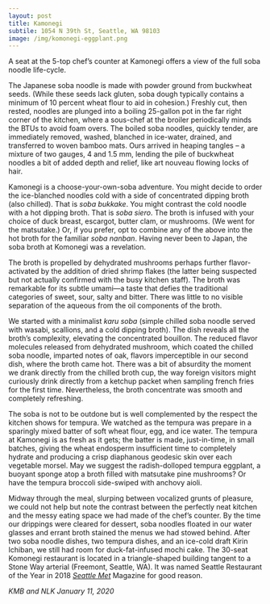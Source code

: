 ```yaml
---
layout: post
title: Kamonegi
subtile: 1054 N 39th St, Seattle, WA 98103
image: /img/komonegi-eggplant.png
---
```


A seat at the 5-top chef’s counter at Kamonegi offers a view of the full soba noodle life-cycle.

The Japanese soba noodle is made with powder ground from buckwheat seeds.  (While these seeds lack gluten, soba dough typically contains a minimum of 10 percent wheat flour to aid in cohesion.) Freshly cut, then rested, noodles are plunged into a boiling 25-gallon pot in the far right corner of the kitchen, where a sous-chef at the broiler periodically minds the BTUs to avoid foam overs. The boiled soba noodles, quickly tender, are immediately removed, washed, blanched in ice-water, drained, and transferred to woven bamboo mats. Ours arrived in heaping tangles – a mixture of two gauges, 4 and 1.5 mm, lending the pile of buckwheat noodles a bit of added depth and relief, like art nouveau flowing locks of hair.

Kamonegi is a choose-your-own-soba adventure. You might decide to order the ice-blanched noodles cold with a side of concentrated dipping broth (also chilled). That is *soba bukkake*. You might contrast the cold noodle with a hot dipping broth. That is *soba siero*. The broth is infused with your choice of duck breast, escargot, butter clam, or mushrooms. (We went for the matsutake.) Or, if you prefer, opt to combine any of the above into the hot broth for the familiar *soba nanban*.
Having never been to Japan, the soba broth at Komonegi was a revelation.

The broth is propelled by dehydrated mushrooms perhaps further flavor-activated by the addition of dried shrimp flakes (the latter being suspected but not actually confirmed with the busy kitchen staff). The broth was remarkable for its subtle umami—a taste that defies the traditional categories of sweet, sour, salty and bitter.  There was little to no visible separation of the aqueous from the oil components of the broth.

We started with a minimalist *karu soba* (simple chilled soba noodle served with wasabi, scallions, and a cold dipping broth). The dish reveals all the broth’s complexity, elevating the concentrated bouillon. The reduced flavor molecules released from dehydrated mushroom, which coated the chilled soba noodle, imparted notes of oak, flavors imperceptible in our second dish, where the broth came hot. There was a bit of absurdity the moment we drank directly from the chilled broth cup, the way foreign visitors might curiously drink directly from a ketchup packet when sampling french fries for the first time. Nevertheless, the broth concentrate was smooth and completely refreshing.

The soba is not to be outdone but is well complemented by the respect the kitchen shows for tempura. We watched as the tempura was prepare in a sparingly mixed batter of soft wheat flour, egg, and ice water. The tempura at Kamonegi is as fresh as it gets; the batter is made, just-in-time, in small batches, giving the wheat endosperm insufficient time to completely hydrate and producing a crisp diaphanous geodesic skin over each vegetable morsel.  May we suggest the radish-dolloped tempura eggplant, a buoyant sponge atop a broth filled with matsutake pine mushrooms? Or have the tempura broccoli side-swiped with anchovy aioli.

Midway through the meal, slurping between vocalized grunts of pleasure, we could not help but note the contrast between the perfectly neat kitchen and the messy eating space we had made of the chef’s counter. By the time our drippings were cleared for dessert, soba noodles floated in our water glasses and errant broth stained the menus we had stowed behind. After two soba noodle dishes, two tempura dishes, and an ice-cold draft Kirin Ichiban, we still had room for duck-fat-infused mochi cake.
The 30-seat Komonegi restaurant is located in a triangle-shaped building tangent to a Stone Way arterial (Freemont, Seattle, WA). It was named Seattle Restaurant of the Year in 2018 [*Seattle Met*](https://www.seattlemet.com/eat-and-drink/2018/10/kamonegi-is-seattle-met-s-restaurant-of-the-year) Magazine for good reason.

*KMB and NLK January 11, 2020*

